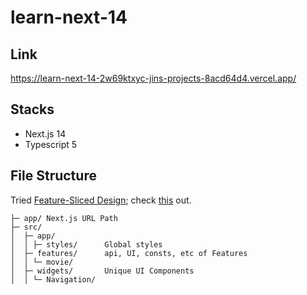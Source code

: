 # learn-next-14

## Link

https://learn-next-14-2w69ktxyc-jins-projects-8acd64d4.vercel.app/

## Stacks

- Next.js 14
- Typescript 5

## File Structure

Tried [Feature-Sliced Design](https://feature-sliced.design/); check [this](https://emewjin.github.io/feature-sliced-design/) out.

```text
├─ app/ Next.js URL Path
├─ src/
│  ├─ app/
│  │ ├─ styles/      Global styles
│  ├─ features/      api, UI, consts, etc of Features
│  │ └─ movie/
│  ├─ widgets/       Unique UI Components
│  │ └─ Navigation/
```
